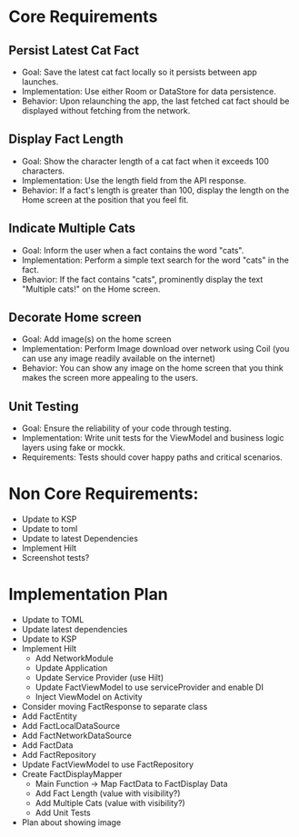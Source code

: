 # Core Requirements
## Persist Latest Cat Fact
- Goal: Save the latest cat fact locally so it persists between app launches.
- Implementation: Use either Room or DataStore for data persistence.
- Behavior: Upon relaunching the app, the last fetched cat fact should be displayed without fetching from the network.
## Display Fact Length
- Goal: Show the character length of a cat fact when it exceeds 100 characters.
- Implementation: Use the length field from the API response.
- Behavior: If a fact's length is greater than 100, display the length on the Home screen at the position that you feel fit.
## Indicate Multiple Cats
- Goal: Inform the user when a fact contains the word "cats".
- Implementation: Perform a simple text search for the word "cats" in the fact.
- Behavior: If the fact contains "cats", prominently display the text "Multiple cats!" on the Home screen.
## Decorate Home screen
- Goal: Add image(s) on the home screen
- Implementation: Perform Image download over network using Coil (you can use any image readily available on the internet)
- Behavior: You can show any image on the home screen that you think makes the screen more appealing to the users.
## Unit Testing
- Goal: Ensure the reliability of your code through testing.
- Implementation: Write unit tests for the ViewModel and business logic layers using fake or mockk.
- Requirements: Tests should cover happy paths and critical scenarios.


# Non Core Requirements:
- Update to KSP
- Update to toml
- Update to latest Dependencies
- Implement Hilt
- Screenshot tests?


# Implementation Plan
- Update to TOML
- Update latest dependencies
- Update to KSP
- Implement Hilt
    - Add NetworkModule
    - Update Application
    - Update Service Provider (use Hilt)
    - Update FactViewModel to use serviceProvider and enable DI
    - Inject ViewModel on Activity
- Consider moving FactResponse to separate class
- Add FactEntity
- Add FactLocalDataSource
- Add FactNetworkDataSource
- Add FactData
- Add FactRepository
- Update FactViewModel to use FactRepository
- Create FactDisplayMapper
    - Main Function -> Map FactData to FactDisplay Data
    - Add Fact Length (value with visibility?)
    - Add Multiple Cats (value with visibility?)
    - Add Unit Tests
- Plan about showing image
